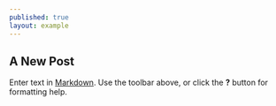 ```yaml
---
published: true
layout: example
---
```

## A New Post

Enter text in [Markdown](http://daringfireball.net/projects/markdown/). Use the toolbar above, or click the **?** button for formatting help.

